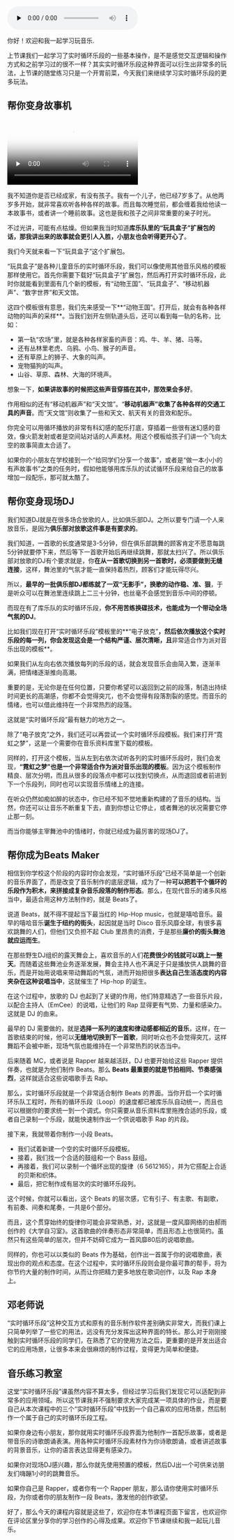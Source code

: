 <audio id="audio" title="09 | 实时循环乐段（下），一节课让你变身DJ" controls="" preload="none"><source id="mp3" src="https://static001.geekbang.org/resource/audio/22/eb/224554eb9e72db4edb33bb640cb561eb.mp3"></audio>

你好！欢迎和我一起学习玩音乐.

上节课我们一起学习了实时循环乐段的一些基本操作，是不是感觉交互逻辑和操作方式和之前学习过的很不一样？其实实时循环乐段这种界面可以衍生出非常多的玩法，上节课的随堂练习只是一个开胃前菜，今天我们来继续学习实时循环乐段的更多玩法。

## 帮你变身故事机

<video poster="https://media001.geekbang.org/ca9667e9238f4b499808a791155f2095/snapshots/355ef1b4ae8044f4baf911c39469e427-00005.jpg" preload="none" controls=""><source src="https://media001.geekbang.org/customerTrans/7e27d07d27d407ebcc195a0e78395f55/4eb1e566-17771c59749-0000-0000-01d-dbacd.mp4" type="video/mp4"><source src=" https://media001.geekbang.org/db320192da044510a6a076c1526010cc/2031c25337ce41fd8e1e96b90407c7f0-dd991a4dbb6a4b0f7d6104ba25c5cc21-sd.m3u8" type="application/x-mpegURL"></video>

我不知道你是否已经成家，有没有孩子。我有一个儿子，他已经7岁多了。从他两岁多开始，就非常喜欢听各种各样的故事。而且每次睡觉前，都会缠着我给他读一本故事书，或者讲一个睡前故事。这也是我和孩子之间非常重要的亲子时光。

不过光讲，可能有点枯燥。但如果我当时知道**库乐队里的“玩具盒子”扩展包的话，那我讲出来的故事就会更引人入胜，小朋友也会听得更开心了**。

我们今天就来看一下“玩具盒子”这个扩展包。

“玩具盒子”是各种儿童音乐的实时循环乐段，我们可以像使用其他音乐风格的模板那样使用它。首先你需要下载好“玩具盒子”扩展包，然后再打开实时循环乐段，此时你就能看到里面有几个新的模板，有“动物王国”、“玩具盒子”、“移动机器声”、“数字世界”和天文馆。

这四个模板很有意思，我们先来感受一下**“动物王国”。打开后，就会有各种各样动物的叫声的采样**。当我们划开左侧轨道头后，还可以看到每一轨的名称，比如：

- 第一轨“农场”里，就是各种各样家畜的声音：鸡、牛、羊、猪、马等。
- 还有丛林里老虎、乌鸦、小鸟、猴子的声音。
- 还有草原上的狮子、大象的叫声。
- 宠物猫狗的叫声。
- 山谷、草原、森林、大海的环境声。

想象一下，**如果讲故事的时候把这些声音穿插在其中，那效果会多好**。

作用相似的还有“移动机器声”和“天文馆”。“**移动机器声”<strong>收集了各种各样的**交通工具的声音</strong>。而“天文馆”则收集了一些和天文、航天有关的音效和配乐。

你完全可以用循环播放的非常有科幻感的配乐打底，穿插着一些很有迷幻感的音效，像火箭发射或者是空间站对话的人声素材。用这个模板给孩子们讲一个飞向太空的故事简直太合适了。

如果你的小朋友在学校接到一个“给同学们分享一个故事”，或者是“做一本小小的有声故事书”之类的任务时，假如他能够用库乐队的试试循环乐段来给自己的故事增加一段配乐，那可就太酷了。

## 帮你变身现场DJ

我们知道DJ就是在很多场合放歌的人，比如俱乐部DJ。之所以要专门请一个人来放音乐，是因为**俱乐部对放歌这件事是有要求的**。

我们知道，一首歌的长度通常是3-5分钟，但在俱乐部跳舞的顾客肯定不愿意每跳5分钟就要停下来，然后等下一首歌开始后再继续跳舞，那就太扫兴了。所以俱乐部对放歌的DJ有个要求就是，你**在从一首歌切换到另一首歌时，必须要做到无缝连接**，这样，舞池里的气氛才能一直保持着热烈，顾客们才能玩得尽兴。

所以，**最早的一批俱乐部DJ都练就了一双“无影手”，换歌的动作稳、准、狠**，于是听众可以在舞池里连续跳上二三十分钟，也丝毫不会感觉到音乐中间的停顿。

而现在有了库乐队的实时循环乐段，**你不用苦练换碟技术，也能成为一个带动全场气氛的DJ**。

比如我们现在打开“实时循环乐段”模板里的**“电子放克”**，然后依次播放这个实时乐段的每一列，你会发现这会是一个结构严谨、层次清晰，且**非常适合作为派对音乐出现的模板**。

如果我们从左向右依次播放每列的乐段的话，就会发现音乐会由简入繁，逐渐丰满，把情绪逐渐推向高潮。

重要的是，无论你是在任何位置，只要你希望可以返回到之前的段落，制造出持续时间更长的高潮感，你都不会觉得突兀，也不会觉得有段落割裂的感觉。而音乐的情绪，也可以借此维持在一个非常热烈的段落。

这就是“实时循环乐段”最有魅力的地方之一。

除了“电子放克”之外，我们还可以再尝试一个实时循环乐段模板。我们来打开“霓虹之梦”，这是一个需要你在音乐资料库里下载的模板。

同样的，打开这个模板，当从左到右依次试听各列的实时循环乐段时，我们会发现，**“霓虹之梦”也是一个非常适合作为派对音乐出现的模板**。因为这个模板制作精良、层次分明，而且从很多的段落点中都可以找到切换点，从而退回或者前进到下一个乐段列，同时也可以实现音乐情绪上的连接。

在听众仍然如痴如醉的状态中，你已经不知不觉地重新构建的了音乐的结构。当然，你还可以让音乐不断重复下去，直到你想让它停止，或者舞池的状况需要它停止那一刻。

而当你能够主宰舞池中的情绪时，你就已经成为最厉害的现场DJ了。

## 帮你成为Beats Maker

相信到你学校这个阶段的内容时你会发现，“实时循环乐段”已经不简单是一个创新的音乐界面了，而是改变了音乐制作的底层逻辑，成为了一种**可以把若干个循环的乐段作为积木，来拼接成复杂音乐段落的制作形态**。那么，在现代音乐的诸多风格当中，最适合用这种方法制作的，就是 Beats了。

说道 Beats，就不得不提起当下最当红的 Hip-Hop music，也就是嘻哈音乐。最早的嘻哈音乐**诞生于纽约的街头**，起因就是当时 Disco 音乐风靡全球，有很多喜欢跳舞的人们，但他们又负担不起 Club 里昂贵的消费，于是那些**廉价的街头舞池就应运而生**。

在那些野生DJ组织的露天舞会上，喜欢音乐的人们**花费很少的钱就可以跳上一整天**。而随着这些舞池业务逐渐发展，舞会主持人也不满足于只是播放供人跳舞的音乐，而是开始用说唱来带动舞蹈的气氛，进而开始把很多**表达自己生活态度的内容夹杂在这种说唱当中**，这就催生了 Hip-hop 的诞生。

在这个过程中，放歌的 DJ 也起到了关键的作用，他们特意精选了一些音乐片段，以配合主持人（EmCee）的说唱，让他们的 Rap 显得更有气势、力量和感染力。这就是 DJ 的由来。

最早的 DJ 需要做的，就是**选择一系列的速度和律动感都相近的音乐**，这样，在一首歌结束的时候，他可以**无缝地切换到下一首歌**，同时听众也不会觉得突兀，这样舞蹈不会被中断，现场气氛也能维持在一个非常热烈的状态当中。

后来随着 MC，或者说是 Rapper 越来越活跃，DJ 也要开始给这些 Rapper 提供伴奏，也就是为他们制作 Beats。那么 **Beats 最重要的就是节拍相同、节奏感强烈**，这样就适合这些说唱歌手去 Rap。

那么，实时循环乐段就是一个非常适合制作 Beats 的界面。当你开启一个实时循环乐队工程时，所有的循环乐段（Loop）的速度都已被库乐队自动统一，而且也可以根据你的要求统一到一个调式。你只需要从音乐资料库里拖拽合适的乐段，或者自己录制一个乐段，就能快速制作出一个供说唱歌手 Rap 的片段。

接下来，我就带着你制作一小段 Beats。

- 我们试着新建一个空的实时循环乐段模板。
- 接着，我们找一个合适的鼓组和一个 Bass 鼓组。
- 再接着，我们可以录制一个循环出现的旋律（6 5612165），并为它搭配上合适的贝斯和织体。
- 最后，把它制作成有层次的实时循环乐段列。

这个时候，你就可以看出，这个 Beats 的层次感，它有引子、有主歌、有副歌，有前奏、间奏和尾奏，一共是6个部分。

而且，这个贯穿始终的旋律你可能会非常熟悉，对，这就是一度风靡网络的由郝雨创作的《大学自习室》。这首歌曲的伴奏形态非常简单，而且形态上也很简约。虽然只有这些简单的层次，但并不妨碍它成为一首风靡80后的说唱歌曲。

同样的，你也可以以类似的 Beats 作为基础，创作出一首属于你的说唱歌曲，表现出你的观点和态度。在这个过程中，实时循环乐段则会是你最可靠的帮手，将为你节约大量的制作时间，从而让你把精力更多地放在歌词创作，以及 Rap 本身上。

## 邓老师说

“实时循环乐段”这种交互方式和原有的音乐制作软件差别确实非常大，而我们课上只简单列举了一些它的用法，远没有充分发挥出这种界面的特长。那么对于刚刚接触到实时循环乐段的同学们，在熟悉了它的使用方法之后，更重要的是开发出适合它的应用场景，让很多本来会很麻烦的制作过程，变得更为简单和便捷。

## 音乐练习教室

这堂“实时循环乐段”课虽然内容不算太多，但经过学习后我们发现它可以适配到非常多的应用领域。所以这节课我并不强制要求大家完成某一项具体的作业，而是要自己从本次课程中的三个“实时循环乐段”中找到一个自己喜欢的应用场景，然后制作一个属于自己的实时循环乐段工程。

如果你身边有小朋友，那你就用实时循环乐段界面为他制作一首配乐故事，或者是带音乐的诗歌朗诵表演。用各种实时循环乐段素材作为你诗歌朗诵，或者讲述故事的背景音乐，让你的语言表达显得更有感染力。

如果你对现场DJ感兴趣，那么你就先使用预置的模板，然后DJ出一个可供来访朋友们嗨蹦1小时的跳舞音乐。

如果你自己是 Rapper，或者你有一个 Rapper 朋友，那么请你使用实时循环乐段，为你或者你的朋友制作一段 Beats，激发他的创作欲望。

好了，那么今天的课程内容就是这些了，欢迎你在本节课程页面下留言，也欢迎你在评论区里分享你的学习创作的心得及成果。欢迎你下节课继续和我一起玩儿音乐。
